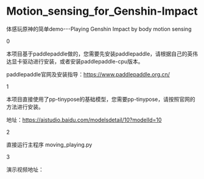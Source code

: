 # Motion_sensing_for_Genshin-Impact

体感玩原神的简单demo---Playing Genshin Impact by body motion sensing

0

本项目基于paddlepaddle做的，您需要先安装paddlepaddle，请根据自己的英伟达显卡驱动进行安装，或者安装paddlepaddle-cpu版本。

paddlepaddle官网及安装指导：https://www.paddlepaddle.org.cn/

1

本项目直接使用了pp-tinypose的基础模型，您需要pp-tinypose，请按照官网的方法进行安装。

地址：https://aistudio.baidu.com/modelsdetail/10?modelId=10

2

直接运行主程序 moving_playing.py

3

演示视频地址：
